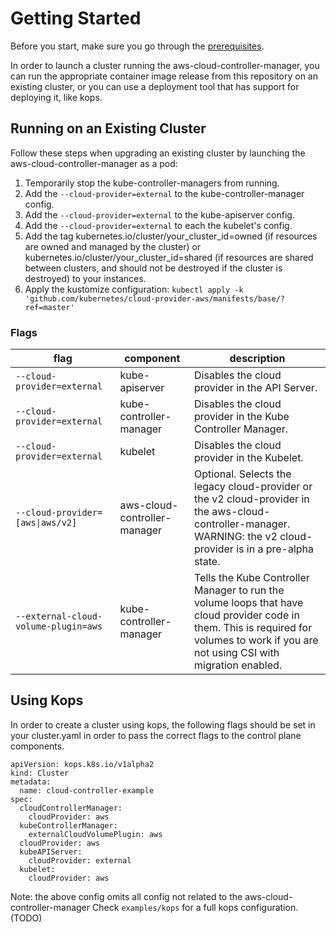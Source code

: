 # Getting Started

Before you start, make sure you go through the [prerequisites](prerequisites.md).

In order to launch a cluster running the aws-cloud-controller-manager, you can run the appropriate container image release from this repository on an existing cluster, or you can use a deployment tool that has support for deploying it, like kops.

## Running on an Existing Cluster

Follow these steps when upgrading an existing cluster by launching the aws-cloud-controller-manager as a pod:

1. Temporarily stop the kube-controller-managers from running.
1. Add the `--cloud-provider=external` to the kube-controller-manager config.
1. Add the `--cloud-provider=external` to the kube-apiserver config.
1. Add the `--cloud-provider=external` to each the kubelet's config.
1. Add the tag kubernetes.io/cluster/your_cluster_id=owned (if resources are owned and managed by the cluster) or kubernetes.io/cluster/your_cluster_id=shared (if resources are shared between clusters, and should not be destroyed if the cluster is destroyed) to your instances.
1. Apply the kustomize configuration:
   `kubectl apply -k 'github.com/kubernetes/cloud-provider-aws/manifests/base/?ref=master'`

### Flags

| flag | component | description |
|------|-----------|-------------|
| `--cloud-provider=external` | kube-apiserver | Disables the cloud provider in the API Server. |
| `--cloud-provider=external` | kube-controller-manager | Disables the cloud provider in the Kube Controller Manager. |
| `--cloud-provider=external` | kubelet | Disables the cloud provider in the Kubelet. |
| <code>--cloud-provider=[aws&#124;aws/v2]</code> | aws-cloud-controller-manager | Optional.  Selects the legacy cloud-provider or the v2 cloud-provider in the aws-cloud-controller-manager. WARNING: the v2 cloud-provider is in a pre-alpha state. |
| `--external-cloud-volume-plugin=aws` | kube-controller-manager | Tells the Kube Controller Manager to run the volume loops that have cloud provider code in them.  This is required for volumes to work if you are not using CSI with migration enabled. |

## Using Kops

In order to create a cluster using kops, the following flags should be set in your cluster.yaml in order to pass the correct flags to the control plane components.

```
apiVersion: kops.k8s.io/v1alpha2
kind: Cluster
metadata:
  name: cloud-controller-example
spec:
  cloudControllerManager:
    cloudProvider: aws
  kubeControllerManager:
    externalCloudVolumePlugin: aws
  cloudProvider: aws
  kubeAPIServer:
    cloudProvider: external
  kubelet:
    cloudProvider: aws
```

Note: the above config omits all config not related to the aws-cloud-controller-manager Check `examples/kops` for a full kops configuration. (TODO)
